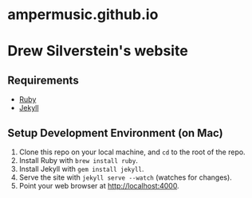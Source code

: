 # ampermusic.github.io
Drew Silverstein's website
==============

Requirements
------------

* [Ruby](https://www.ruby-lang.org/en/documentation/installation/)
* [Jekyll](https://jekyllrb.com/docs/installation/)

Setup Development Environment (on Mac)
-----

1. Clone this repo on your local machine, and `cd` to the root of the repo.
2. Install Ruby with `brew install ruby`.
3. Install Jekyll with `gem install jekyll`.
4. Serve the site with `jekyll serve --watch` (watches for changes).
5. Point your web browser at [http://localhost:4000](http://localhost:4000/).
